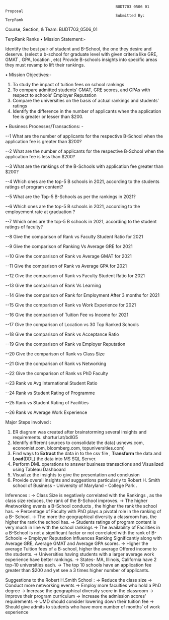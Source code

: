                                                      BUDT703 0506 01 Proposal
                                                     Submitted By: TerpRank
Course, Section, & Team: BUDT703_0506_01

TerpRank Ranks
•	Mission Statement:-

Identify the best pair of student and B-School, the one they desire and deserve. (select a b-school for graduate level with given criteria like GRE, GMAT , GPA, location , etc)
Provide B-schools insights into specific areas they must revamp to lift their rankings.

•	Mission Objectives:-

1.	To study the impact of tuition fees on school rankings
2.	To compare admitted students’ GMAT, GRE scores, and GPAs with respect to schools’ Employer Reputation 
3.	Compare the universities on the basis of actual rankings and students’ ratings
4.	Identify the difference in the number of applicants when the application fee is greater or lesser than $200.

•	Business Processes/Transactions: -

--1 What are the number of applicants for the respective B-School when the application fee is greater than $200?

--2 What are the number of applicants for the respective B-School when the application fee is less than $200?

--3 What are the rankings of the B-Schools with application fee greater than $200?

--4 Which ones are the top-5 B schools in 2021, according to the students ratings of program content?

--5 What are the Top-5 B-Schools as per the rankings in 2021?

--6 Which ones are the top-5 B schools in 2021, according to the employement rate at graduation ?

--7 Which ones are the top-5 B schools in 2021, according to the student ratings of faculty?

--8 Give the comparison of Rank vs Faculty Student Ratio for 2021

--9 Give the comparison of  Ranking Vs Average GRE for 2021

--10 Give the comparison of  Rank vs Average GMAT for 2021

--11 Give the comparison of  Rank vs Average GPA for 2021

--12 Give the comparison of  Rank vs Faculty Student Ratio for 2021

--13 Give the comparison of  Rank Vs Learning

--14 Give the comparison of  Rank for Employment After 3 months for 2021

--15 Give the comparison of  Rank vs Work Experience for 2021

--16 Give the comparison of  Tuition Fee vs Income for 2021

--17 Give the comparison of  Location vs 30 Top Ranked Schools

--18 Give the comparison of  Rank vs Acceptance Ratio

--19 Give the comparison of  Rank vs Employer Reputation

--20 Give the comparison of  Rank vs Class Size

--21 Give the comparison of  Rank vs Networking

--22 Give the comparison of  Rank vs PhD Faculty

--23 Rank vs Avg International Student Ratio

--24 Rank vs Student Rating of Programme

--25 Rank vs Student Rating of Facilities

--26 Rank vs Average Work Experience


Major Steps involved : 

1) ER diagram was created after brainstorming several insights and requirements. shorturl.at/bdlG5
2) Identify different sources to consolidate the data( usnews.com, economist.com, bloomberg.com, topuniversities.com)
3) Find ways to **Extract** the data in to the csv file , **Transform** the data and **Load**(DDL) the data into MS SQL Server.
4) Perform DML operations to answer business transactions and Visualized using Tableau Dashboard
5) Visualize the insights to give the presentation and conclusion
6) Provide overall insights and suggestions particularly to Robert H. Smith school of Business - University of Maryland - College Park .

Inferences : 
-> Class Size is negatively correlated with the Rankings , as the class size reduces, the rank of the B-School improves.
-> The higher #networking events a B-School conducts , the higher the rank the school has.
-> Percentage of Faculty with PhD plays a pivotal role in the ranking of a B- School.
-> The more the geographical diversity a classroom has, the higher the rank the school has.
-> Students ratings of program content is very much in line with the school rankings
-> The availability of Facilities in a B-School is not a significant factor or not correlated with the rank of B- Schools
-> Employer Reputation Influences Ranking Significantly along with Average GRE, Average GMAT and Average GPA scores.
-> Higher the average Tuition fees of a B-school, higher the average Offered income to the students.
-> Universities having students with a larger average work experience have better rankings.
-> States- MA, Illinois, California have 2 top-10 universities each.
-> The top 10 schools have an application fee greater than $200 and yet see a 3 times higher number of applicants.

Suggestions to the Robert H.Smith School : 
-> Reduce the class size
-> Conduct more networking events
-> Employ more faculties who hold a PhD degree
-> Increase the geographical diversity score in the classroom
-> Improve their program curriculum
-> Increase the admission scores’ requirements
-> UMD should consider lowering down their tuition fee
-> Should give admits to students who have more number of months’ of work experience

